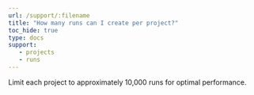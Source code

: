 ```yaml
---
url: /support/:filename
title: "How many runs can I create per project?"
toc_hide: true
type: docs
support:
   - projects
   - runs
---
```

Limit each project to approximately 10,000 runs for optimal performance.